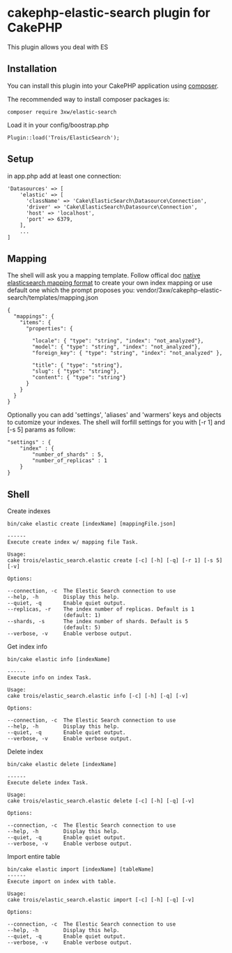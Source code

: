 # cakephp-elastic-search plugin for CakePHP
This plugin allows you deal with ES

## Installation

You can install this plugin into your CakePHP application using [composer](http://getcomposer.org).

The recommended way to install composer packages is:

	composer require 3xw/elastic-search

Load it in your config/boostrap.php

	Plugin::load('Trois/ElasticSearch');

## Setup
in app.php add at least one connection:

	'Datasources' => [
	    'elastic' => [
	      'className' => 'Cake\ElasticSearch\Datasource\Connection',
	      'driver' => 'Cake\ElasticSearch\Datasource\Connection',
	      'host' => 'localhost',
	      'port' => 6379,
	    ],
		...
	]

## Mapping
The shell will ask you a mapping template.
Follow offical doc [native elasticsearch mapping format](https://www.elastic.co/guide/en/elasticsearch/reference/1.5/mapping.html) to create your own index mapping or use default one which the prompt proposes you: vendor/3xw/cakephp-elastic-search/templates/mapping.json

	{
	  "mappings": {
	    "items": {
	      "properties": {
	
	        "locale": { "type": "string", "index": "not_analyzed"},
	        "model": { "type": "string", "index": "not_analyzed"},
	        "foreign_key": { "type": "string", "index": "not_analyzed" },
	
	        "title": { "type": "string"},
	        "slug": { "type": "string"},
	        "content": { "type": "string"}
	      }
	    }
	  }
	}

Optionally you can add 'settings', 'aliases' and 'warmers' keys and objects to cutomize your indexes. The shell will forfill settings for you with [-r 1] and [-s 5] params as follow:

	"settings" : {
	    "index" : {
		    "number_of_shards" : 5,
		    "number_of_replicas" : 1
	    }
    }

## Shell
Create indexes

	bin/cake elastic create [indexName] [mappingFile.json]
	
	------
	Execute create index w/ mapping file Task.

	Usage:
	cake trois/elastic_search.elastic create [-c] [-h] [-q] [-r 1] [-s 5] [-v]
	
	Options:
	
	--connection, -c  The Elestic Search connection to use
	--help, -h        Display this help.
	--quiet, -q       Enable quiet output.
	--replicas, -r    The index number of replicas. Default is 1
	                  (default: 1)
	--shards, -s      The index number of shards. Default is 5
	                  (default: 5)
	--verbose, -v     Enable verbose output.
	
Get index info

	bin/cake elastic info [indexName]
	
	------
	Execute info on index Task.

	Usage:
	cake trois/elastic_search.elastic info [-c] [-h] [-q] [-v]
	
	Options:
	
	--connection, -c  The Elestic Search connection to use
	--help, -h        Display this help.
	--quiet, -q       Enable quiet output.
	--verbose, -v     Enable verbose output.
	
Delete index

	bin/cake elastic delete [indexName]
	
	------
	Execute delete index Task.

	Usage:
	cake trois/elastic_search.elastic delete [-c] [-h] [-q] [-v]
	
	Options:
	
	--connection, -c  The Elestic Search connection to use
	--help, -h        Display this help.
	--quiet, -q       Enable quiet output.
	--verbose, -v     Enable verbose output.
	
Import entire table

	bin/cake elastic import [indexName] [tableName]
	------
	Execute import on index with table.

	Usage:
	cake trois/elastic_search.elastic import [-c] [-h] [-q] [-v]
	
	Options:
	
	--connection, -c  The Elestic Search connection to use
	--help, -h        Display this help.
	--quiet, -q       Enable quiet output.
	--verbose, -v     Enable verbose output.
	